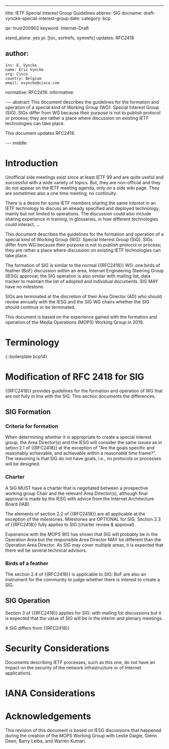 ---
title: IETF Special Interest Group Guidelines
abbrev: SIG
docname: draft-vyncke-special-interest-group
date:
category: bcp

ipr: trust200902
keyword: Internet-Draft

stand_alone: yes
pi: [toc, sortrefs, symrefs]
updates: RFC2418

author:
  -
    ins: E. Vyncke
    name: Éric Vyncke
    org: Cisco
    country: Belgium
    email: evyncke@cisco.com

normative:
  RFC2418:
informative:

--- abstract
This document describes the guidelines for the formation and operation of a special kind of Working Group (WG): Special Interest Group (SIG). SIGs differ from WG because their purpose is not to publish protocol or process; they are rather a place where discussion on existing IETF technologies can take place.

This document updates RFC2418.

--- middle

# Introduction

Unofficial side meetings exist since at least IETF 99 and are quite useful and successful with a wide variety of topics. But, they are non-official and they do not appear on the IETF meeting agenda, only on a side wiki page. They are sometimes also a one time meeting, no continuity.

There is a desire for some IETF members sharing the same interest in an IETF technology to discuss an already specified and deployed technology, mainly but not limited to operations. The discussion could also include sharing experience in training, in glossaries, in how different technologies could interact, ...

This document describes the guidelines for the formation and operation of a special kind of Working Group (WG): Special Interest Group (SIG). SIGs differ from WG because their purpose is not to publish protocol or process; they are rather a place where discussion on existing IETF technologies can take place.

The formation of SIG is similar to the normal {{RFC2418}} WG: one birds of feather (BoF) discussion within an area, Internet Engineering Steering Group (IESG) approval; the SIG operation is also similar with mailing list, data tracker to maintain the list of adopted and individual documents. SIG MAY have no milestone.

SIGs are terminated at the discretion of their Area Director (AD) who should review annually with the IESG and the SIG WG chairs whether the SIG should continue or be terminated.

This document is based on the experience gained with the formation and operation of the Media Operations (MOPS) Working Group in 2019.

# Terminology
{::boilerplate bcp14}

# Modification of RFC 2418 for SIG

{{RFC2418}} provides guidelines for the formation and operation of WG that are not fully in line with the SIG. This section documents the differences.

## SIG Formation

### Criteria for formation
When determining whether it is appropriate to create a special interest group, the Area Director(s) and the IESG will consider the same issues as in setion 2.1 of {{RFC2418}} at the exception of "Are the goals specific and reasonably achievable, and achievable within a reasonable time frame?". The reasoning is that SIG do not have goals, i.e., no protocols or processes will be designed.

### Charter
A SIG MUST have a charter that is negotiated between a prospective working group Chair and the relevant Area Director(s), although final approval is made by the IESG with advice from the Internet Architecture Board (IAB).

The elements of section 2.2 of {{RFC2418}} are all applicable at the exception of the milestones. Milestones are OPTIONAL for SIG. Section 2.3 of {{RFC2418}} fully applies to SIG (charter review & approval).

Experience with the MOPS WG has shown that SIG will probably be in the Operation Area but the responsible Area Director MAY be different than the Operation Area Director. As SIG may cover multiple areas, it is expected that there will be several technical advisors.

### Birds of a feather
The section 2.4 of {{RFC2418}} is applicable to SIG: BoF are also an instrument for the community to judge whether there is interest to create a SIG.

## SIG Operation

Section 3 of {{RFC2418}} applies for SIG: with mailing list discussions but it is expected that the value of SIG will be in the interim and plenary meetings. 

A SIG differs from {{RFC2418}}

# Security Considerations
Documents describing IETF processes, such as this one, do not have an impact on the security of the network infrastructure or of Internet applications.

# IANA Considerations

# Acknowledgements
This revision of this document is based on IESG discussions that happened during the creation of the MOPS Working Group with Leslie Daigle, Glenn Deen, Barry Leiba, and Warren Kumari.